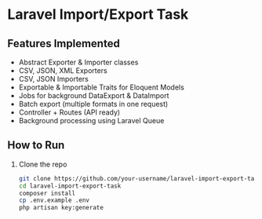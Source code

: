 # Laravel Import/Export Task

## Features Implemented
- Abstract Exporter & Importer classes
- CSV, JSON, XML Exporters
- CSV, JSON Importers
- Exportable & Importable Traits for Eloquent Models
- Jobs for background DataExport & DataImport
- Batch export (multiple formats in one request)
- Controller + Routes (API ready)
- Background processing using Laravel Queue

## How to Run
1. Clone the repo
   ```bash
   git clone https://github.com/your-username/laravel-import-export-task.git
   cd laravel-import-export-task
   composer install
   cp .env.example .env
   php artisan key:generate
